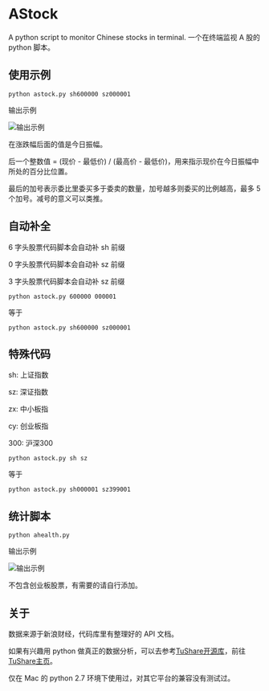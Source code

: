 # AStock

A python script to monitor Chinese stocks in terminal. 一个在终端监视 A 股的 python 脚本。

## 使用示例

    python astock.py sh600000 sz000001

输出示例

![输出示例][1]

在涨跌幅后面的值是今日振幅。

后一个整数值 = (现价 - 最低价) / (最高价 - 最低价)，用来指示现价在今日振幅中所处的百分比位置。

最后的加号表示委比里委买多于委卖的数量，加号越多则委买的比例越高，最多 5 个加号。减号的意义可以类推。

## 自动补全

6 字头股票代码脚本会自动补 sh 前缀

0 字头股票代码脚本会自动补 sz 前缀

3 字头股票代码脚本会自动补 sz 前缀

    python astock.py 600000 000001

等于

    python astock.py sh600000 sz000001

## 特殊代码

sh: 上证指数

sz: 深证指数

zx: 中小板指

cy: 创业板指

300: 沪深300

    python astock.py sh sz

等于

    python astock.py sh000001 sz399001

## 统计脚本

    python ahealth.py

输出示例

![输出示例][4]

不包含创业板股票，有需要的请自行添加。

## 关于

数据来源于新浪财经，代码库里有整理好的 API 文档。

如果有兴趣用 python 做真正的数据分析，可以去参考[TuShare开源库][2]，前往[TuShare主页][3]。

仅在 Mac 的 python 2.7 环境下使用过，对其它平台的兼容没有测试过。

  [1]: https://raw.githubusercontent.com/HarrisonXi/AStock/master/output1.png
  [2]: https://github.com/waditu/tushare
  [3]: http://pythonhosted.org/tushare/index.html
  [4]: https://raw.githubusercontent.com/HarrisonXi/AStock/master/output2.png
